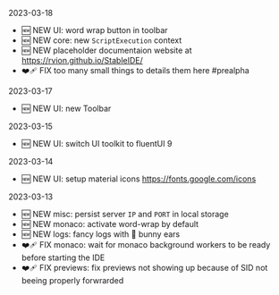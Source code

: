 2023-03-18

-   🆕 NEW UI: word wrap button in toolbar
-   🆕 NEW core: new `ScriptExecution` context
-   🆕 NEW placeholder documentaion website at https://rvion.github.io/StableIDE/
-   ❤️‍🩹 FIX too many small things to details them here #prealpha

2023-03-17

-   🆕 NEW UI: new Toolbar

2023-03-15

-   🆕 NEW UI: switch UI toolkit to fluentUI 9

2023-03-14

-   🆕 NEW UI: setup material icons https://fonts.google.com/icons

2023-03-13

-   🆕 NEW misc: persist server `IP` and `PORT` in local storage
-   🆕 NEW monaco: activate word-wrap by default
-   🆕 NEW logs: fancy logs with 🐰 bunny ears
-   ❤️‍🩹 FIX monaco: wait for monaco background workers to be ready before starting the IDE
-   ❤️‍🩹 FIX previews: fix previews not showing up because of SID not beeing properly forwrarded

